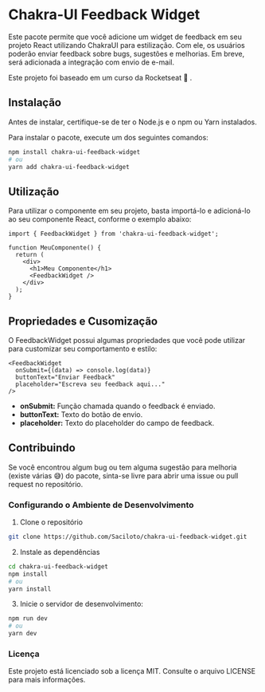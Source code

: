 # Chakra-UI Feedback Widget

Este pacote permite que você adicione um widget de feedback em seu projeto React utilizando ChakraUI para estilização. Com ele, os usuários poderão enviar feedback sobre bugs, sugestões e melhorias. Em breve, será adicionada a integração com envio de e-mail.

Este projeto foi baseado em um curso da Rocketseat 🚀 . 

## Instalação

Antes de instalar, certifique-se de ter o Node.js e o npm ou Yarn instalados.

Para instalar o pacote, execute um dos seguintes comandos:

```bash
npm install chakra-ui-feedback-widget
# ou
yarn add chakra-ui-feedback-widget
```

## Utilização
Para utilizar o componente em seu projeto, basta importá-lo e adicioná-lo ao seu componente React, conforme o exemplo abaixo:

```tsx
import { FeedbackWidget } from 'chakra-ui-feedback-widget';

function MeuComponente() {
  return (
    <div>
      <h1>Meu Componente</h1>
      <FeedbackWidget />
    </div>
  );
}
```

## Propriedades e Cusomização
O FeedbackWidget possui algumas propriedades que você pode utilizar para customizar seu comportamento e estilo:

```tsx
<FeedbackWidget 
  onSubmit={(data) => console.log(data)} 
  buttonText="Enviar Feedback" 
  placeholder="Escreva seu feedback aqui..."
/>
```
- **onSubmit:** Função chamada quando o feedback é enviado.
- **buttonText:** Texto do botão de envio.
- **placeholder:** Texto do placeholder do campo de feedback.

## Contribuindo
Se você encontrou algum bug ou tem alguma sugestão para melhoria (existe várias 😅) do pacote, sinta-se livre para abrir uma issue ou pull request no repositório.

### Configurando o Ambiente de Desenvolvimento

1. Clone o repositório
```bash
git clone https://github.com/Saciloto/chakra-ui-feedback-widget.git
```
2. Instale as dependências
```bash
cd chakra-ui-feedback-widget
npm install
# ou
yarn install
```
3. Inicie o servidor de desenvolvimento:
```bash
npm run dev
# ou
yarn dev
```

### Licença
Este projeto está licenciado sob a licença MIT. Consulte o arquivo LICENSE para mais informações.



